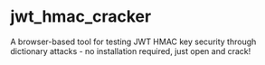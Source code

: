 # jwt_hmac_cracker
A browser-based tool for testing JWT HMAC key security through dictionary attacks - no installation required, just open and crack!
